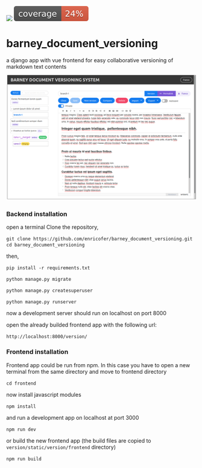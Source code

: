 ![](https://api.travis-ci.com/enricofer/barney_document_versioning.svg?branch=master) ![](coverage.svg)

# barney_document_versioning
a django app with vue frontend for easy collaborative versioning of markdown text contents

![](docs/bvs1.png)

### Backend installation

open a terminal Clone the repository, 

```
git clone https://github.com/enricofer/barney_document_versioning.git
cd barney_document_versioning
```

then,

```
pip install -r requirements.txt
```

```
python manage.py migrate
```

```
python manage.py createsuperuser
```

```
python manage.py runserver
```

now a development server should run on localhost on port 8000

open the already builded frontend app  with the following url:

```
http://localhost:8000/version/
```

### Frontend installation

Frontend app could be run from npm. In this case you have to open a new terminal from the same directory and move to frontend directory

```
cd frontend
```

now install javascript modules

```
npm install
```

and run a development app on localhost at port 3000

```
npm run dev
```

or build the new frontend app (the build files are copied to `version/static/version/frontend` directory)

```
npm run build
```

